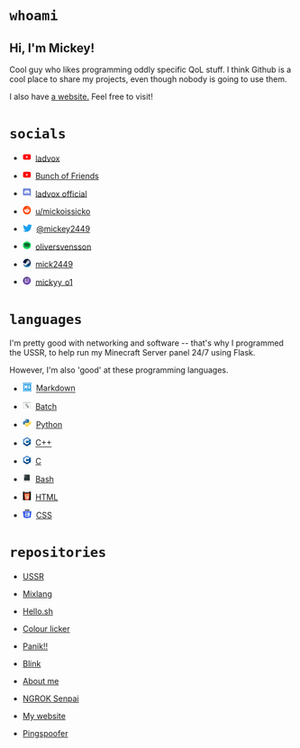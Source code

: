 # `whoami`

## Hi, I'm Mickey!

Cool guy who likes programming oddly specific QoL stuff. I think Github is a cool place to share my projects, even though nobody is going to use them.

I also have [a website.](https://mick.gdn) Feel free to visit!

# `socials`

* <img src="yt.png" alt="YouTube Logo" width="14.5" height="14.5">&nbsp;&nbsp;[ladvox](https://www.youtube.com/channel/UCRuBals0-y1L6EOfu5Xw5iw)

* <img src="yt.png" alt="YouTube Logo2" width="14.5" height="14.5">&nbsp;&nbsp;[Bunch of Friends](https://www.youtube.com/channel/UCRuBals0-y1L6EOfu5Xw5iw)

* <img src="dc.svg" alt="dc Logo" width="14.5" height="14.5">&nbsp;&nbsp;[ladvox official](https://discord.gg/Z8UVcEb65u)

* <img src="rdt.png" alt="Reddit logo" width="14.5" height="14.5">&nbsp;&nbsp;[u/mickoissicko](https://www.reddit.com/user/mickoissicko)

* <img src="3tt.png" alt="tt logo" width="16" height="13">&nbsp;&nbsp;[@mickey2449](https://twitter.com/mickey2449)

* <img src="spotify.png" alt="sp logo" width="14.5" height="14.5">&nbsp;&nbsp;[oliversvensson](https://open.spotify.com/user/31hktpmjuod3bxq7ixg7vat5tuci)

* <img src="steam.png" alt="sp logo" width="14.5" height="14.5">&nbsp;&nbsp;[mick2449](https://steamcommunity.com/id/mick2449/)

* <img src="ttv.png" alt="sp logo" width="14.5" height="14.5">&nbsp;&nbsp;[mickyy_o1](https://www.twitch.tv/mickyy_o1)

# `languages`
I'm pretty good with networking and software -- that's why I programmed the USSR, to help run my Minecraft Server panel 24/7 using Flask.

However, I'm also 'good' at these programming languages.

* <img src="markdown.png" alt="sp logo" width="15.5" height="15.3">&nbsp;&nbsp;[Markdown](https://en.wikipedia.org/wiki/Markdown)

* <img src="batch.png" alt="sp logo" width="14.5" height="15.34">&nbsp;&nbsp;[Batch](https://en.wikipedia.org/wiki/Batch_file)

* <img src="py.png" alt="sp logo" width="15.5" height="15.3">&nbsp;&nbsp;[Python](https://en.wikipedia.org/wiki/Python_(programming_language))

* <img src="cpp.png" alt="sp logo" width="14.5" height="15.3">&nbsp;&nbsp;[C++](https://en.wikipedia.org/wiki/C%2B%2B)

* <img src="c.png" alt="sp logo" width="14.5" height="15.34">&nbsp;&nbsp;[C](https://en.wikipedia.org/wiki/C_(programming_language))

* <img src="bash.png" alt="sp logo" width="14.5" height="15.34">&nbsp;&nbsp;[Bash](https://en.wikipedia.org/wiki/Bash_(Unix_shell)#Features)

* <img src="htm.png" alt="sp logo" width="14.5" height="14.5">&nbsp;&nbsp;[HTML](https://en.wikipedia.org/wiki/HTML)

* <img src="css.png" alt="sp logo" width="15.5" height="15.3">&nbsp;&nbsp;[CSS](https://en.wikipedia.org/wiki/CSS)

# `repositories`

* [USSR](https://github.com/mickoissicko/ussr)

* [Mixlang](https://github.com/mickoissicko/mix)

* [Hello.sh](https://github.com/mickoissicko/hello.sh)

* [Colour licker](https://github.com/mickoissicko/colourlicker)

* [Panik!!](https://github.com/mickoissicko/panik)

* [Blink](https://github.com/mickoissicko/blink)

* [About me](https://github.com/mickoissicko/mickoissicko)

* [NGROK Senpai](https://github.com/mickoissicko/ngroksenpai)

* [My website](https://github.com/mickoissicko/mickoissicko.github.io)

* [Pingspoofer](https://github.com/mickoissicko/pingspoofer)
